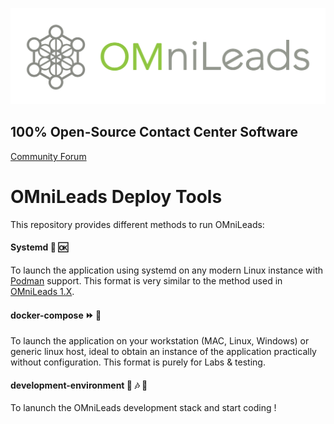 ![Diagrama deploy tool](./systemd/png/omnileads_logo_1.png)

## 100% Open-Source Contact Center Software

[Community Forum](https://forum.omnileads.net/)

# OMniLeads Deploy Tools

This repository provides different methods to run OMniLeads:

#### Systemd :office: :ok:

To launch the application using systemd on any modern Linux instance with [Podman](https://docs.podman.io/en/latest/) support.
This format is very similar to the method used in [OMniLeads 1.X](https://documentacion-omnileads.readthedocs.io/es/develop/install_omlapp.html#about-install-onpremise). 

#### docker-compose :fast_forward:  🐳 

To launch the application on your workstation (MAC, Linux, Windows) or generic linux host, ideal to obtain an instance of
the application practically without configuration. This format is purely for Labs & testing. 

#### development-environment :sunflower: :notes: :dizzy:

To lanunch the OMniLeads development stack and  start coding !  
